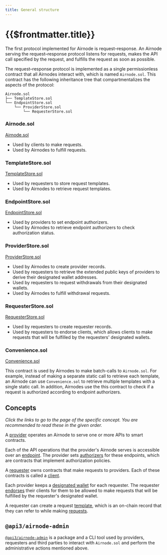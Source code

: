 ```yaml
---
title: General structure
---
```


# {{$frontmatter.title}}
<VersionWarning/>
<TocHeader />
<TOC class="table-of-contents" :include-level="[2,3]" />

The first protocol implemented for Airnode is request–response.
An Airnode serving the request–response protocol listens for requests, makes the API call specified by the request, and fulfills the request as soon as possible.

The request–response protocol is implemented as a single permissionless contract that all Airnodes interact with, which is named `Airnode.sol`.
This contract has the following inheritance tree that compartmentalizes the aspects of the protocol:

```
Airnode.sol
├── TemplateStore.sol
└── EndpointStore.sol
    └── ProviderStore.sol
        └── RequesterStore.sol
```

### Airnode.sol
[Airnode.sol](https://github.com/api3dao/airnode/blob/pre-alpha/packages/protocol/contracts/Airnode.sol)

- Used by clients to make requests.
- Used by Airnodes to fulfill requests.

### TemplateStore.sol
[TemplateStore.sol](https://github.com/api3dao/airnode/blob/pre-alpha/packages/protocol/contracts/TemplateStore.sol)

- Used by requesters to store request templates.
- Used by Airnodes to retrieve request templates.

### EndpointStore.sol
[EndpointStore.sol](https://github.com/api3dao/airnode/blob/pre-alpha/packages/protocol/contracts/EndpointStore.sol)

- Used by providers to set endpoint authorizers.
- Used by Airnodes to retrieve endpoint authorizers to check authorization status.

### ProviderStore.sol
[ProviderStore.sol](https://github.com/api3dao/airnode/blob/pre-alpha/packages/protocol/contracts/ProviderStore.sol)

- Used by Airnodes to create provider records.
- Used by requesters to retrieve the extended public keys of providers to derive their designated wallet addresses.
- Used by requesters to request withdrawals from their designated wallets.
- Used by Airnodes to fulfill withdrawal requests.

### RequesterStore.sol
[RequesterStore.sol](https://github.com/api3dao/airnode/blob/pre-alpha/packages/protocol/contracts/RequesterStore.sol)

- Used by requesters to create requester records.
- Used by requesters to endorse clients, which allows clients to make requests that will be fulfilled by the requesters' designated wallets.

### Convenience.sol
[Convenience.sol](https://github.com/api3dao/airnode/blob/pre-alpha/packages/protocol/contracts/Convenience.sol)

This contract is used by Airnodes to make batch-calls to `Airnode.sol`.
For example, instead of making a separate static call to retrieve each template, an Airnode can use `Convenience.sol` to retrieve multiple templates with a single static call.
In addition, Airnodes use the this contract to check if a request is authorized according to endpoint authorizers.

## Concepts

*Click the links to go to the page of the specific concept.
You are recommended to read these in the given order.*

A [provider](provider.md) operates an Airnode to serve one or more APIs to smart contracts.

Each of the API operations that the provider's Airnode serves is accessible over an [endpoint](endpoint.md).
The provider sets [authorizers](authorizer.md) for these endpoints, which are contracts that implement authorization policies.

A [requester](requester.md) owns contracts that make requests to providers.
Each of these contracts is called a [client](client.md).

Each provider keeps a [designated wallet](designated-wallet.md) for each requester.
The requester [endorses](endorsement.md) their clients for them to be allowed to make requests that will be fulfilled by the requester's designated wallet.

A requester can create a request [template](template.md), which is an on-chain record that they can refer to while making [requests](request.md).

## `@api3/airnode-admin`

[`@api3/airnode-admin`](https://github.com/api3dao/airnode/tree/pre-alpha/packages/admin) is a package and a CLI tool used by providers, requesters and third parties to interact with `Airnode.sol` and perform the administrative actions mentioned above.
